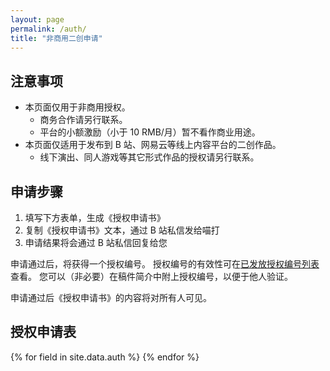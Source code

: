 ```yaml
---
layout: page
permalink: /auth/
title: "非商用二创申请"
---
```


<style>
table {
  width: 0
}
</style>

## 注意事项

- 本页面仅用于非商用授权。
  - 商务合作请另行联系。
  - 平台的小额激励（小于 10 RMB/月）暂不看作商业用途。
- 本页面仅适用于发布到 B 站、网易云等线上内容平台的二创作品。
  - 线下演出、同人游戏等其它形式作品的授权请另行联系。

## 申请步骤

1. 填写下方表单，生成《授权申请书》
2. 复制《授权申请书》文本，通过 B 站私信发给喵打
3. 申请结果将会通过 B 站私信回复给您

申请通过后，将获得一个授权编号。
授权编号的有效性可在[已发放授权编号列表](/auth-list/)查看。
您可以（非必要）在稿件简介中附上授权编号，以便于他人验证。

申请通过后《授权申请书》的内容将对所有人可见。

## 授权申请表

<table>
<tbody>
<tr>
  <td>源作品</td>
  <td>
    <select id="input_source">
    {% assign open_opera = site.data.opera | where: "status", "open" %}
    {% for opus in open_opera %}
      <option>{{ opus.id }} {{ opus.title }}</option>
    {% endfor %}
    </select>
  </td>
</tr>
<tr>
  <td>二创完整标题</td>
  <td><input id="input_title" /></td>
</tr>
{% for field in site.data.auth %}
<tr id={{ field.id }}>
  <td>{{ field.key }}</td>
  <td>
  {% for option in field.options %}
    <label>
      <input type="{{ field.input_type }}" name="{{ field.id }}_radio" />
      {{ option }}
    </label> <br />
  {% endfor %}
  {% if field.input_type == "textarea" %}
    <textarea rows="5" cols="40" name="{{ field.id }}_textarea"></textarea>
  {% endif %}
  {% if field.input_other %}
    <label>
      <input type="{{ field.input_type }}" name="{{ field.id }}_radio" />
      其它 <input name="{{ field.id }}_other" />
    </label> <br />
  {% endif %}
  {{ field.note }}
  </td>
</tr>
{% endfor %}
<tr>
  <td>参创人员职能表</td>
  <td> <textarea rows="5" cols="40" id="input_staff" ></textarea> </td>
</tr>
<tr>
  <td>备注</td>
  <td> <textarea rows="5" cols="40" id="input_comment" ></textarea> </td>
</tr>
<tr>
  <td>协议</td>
  <td><ol>
  <li>必须由 UP 主本人发起申请</li>
  <li>生成的《授权申请书》中所述内容必须与实际稿件完全一致</li>
  <li>作品必须是非恶意、非引战的，且符合法律、道德、及圈内风俗</li>
  <li>本协议中任意一条不被满足时，授权将失效</li>
  </ol> </td>
</tr>
<tr>
  <td colspan=2>
    <button onclick="submit_form()">同意协议，生成申请书</button>
    <a id="hint"></a>
  </td>
</tr>
</tbody>
</table>

<div class="highlighter-rouge">
  <div class="highlight">
    <pre class="highlight" id="form_output"></pre>
  </div>
</div>

<script>
var user_inputs = {};

function refresh_form() {
  for (var i in user_inputs) {
    var user_input = user_inputs[i];
    var condition = user_input.condition;
    if (condition) {
      var that = user_inputs[condition.key];
      user_input.row.style.display = "none";
      for (var i in condition.expected_indices) {
        var index = condition.expected_indices[i];
        if (that.radios[index].checked) {
          user_input.row.style.display = "";
          break;
        }
      }
    }
  }
}

function init_form() {
{% for field in site.data.auth %}
  var row = document.getElementById("{{ field.id }}");
  var radios = document.getElementsByName("{{ field.id }}_radio");
  var user_input = {
    row: row,
    radios: radios,
    key: "{{ field.key }}",
    input_type: "{{ field.input_type }}",
    options: [ "{{ field.options | join: '", "' }}"],
    input_other: {% if field.input_other %} true {% else %} false {% endif %}
  };
  {% if field.condition %}
  user_input.condition = {
    key: "{{ field.condition.key }}",
    expected_indices: [{{ field.condition.expected_indices }}]
  };
  {% endif %}
  user_inputs["{{ field.id }}"] = user_input;
  for (var i in radios) {
    radios[i].onclick = refresh_form;
  }
{% endfor %}

  refresh_form();
}

function make_output() {
  var date = new Date();
  var result = "# 授权申请书\n" +
               date.getFullYear() + "-" + date.getMonth() + "-" + date.getDate() + "\n";
  var input_source = document.getElementById("input_source");
  result += "源作品: " + input_source.value + "\n";

  var input_title = document.getElementById("input_title");
  if (input_title.value) {
    result += "标题: " + input_title.value + "\n";
  } else {
    return "申请书生成失败: 稿件标题不能为空";
  }

  var input_staff = document.getElementById("input_staff");
  if (input_staff.value) {
    result += "Staff: \n" + input_staff.value + "\n";
  } else {
    return "申请书生成失败: 参创表不能为空";
  }

  for (var i in user_inputs) {
    var user_input = user_inputs[i];
    if (user_input.row.style.display) {
      continue;
    }

    if (user_input.input_type == "radio" || user_input.input_type == "checkbox") {
      var checked_found = false;
      for (var ri in user_input.radios) {
        var radio = user_input.radios[ri];
        if (radio.checked) {
          checked_found = true;
          if (ri >= user_input.options.length && user_input.input_other) {
            var other_text = document.getElementsByName(i + "_other")[0];
            result += user_input.key + ": 其它（" + other_text.value + "）\n";
          } else {
            result += user_input.key + ": " + user_input.options[ri] + "\n";
          }
        }
      }

      if (!checked_found) {
        return "申请书生成失败: 存在未选择项 " + user_input.key;
      }
    }

    if (user_input.input_type == "textarea") {
      var textarea = document.getElementsByName(i + "_textarea")[0];
      result += user_input.key + ":\n" + textarea.value + "\n";
    }
  }

  var input_comment = document.getElementById("input_comment");
  if (input_comment.value) {
    result += "备注: \n" + input_comment.value + "\n";
  }

  return result;
}

function submit_form() {
  var output = document.getElementById("form_output");
  var result = make_output();
  output.innerHTML = result;

  if (result.startsWith("#")) {
    var aux = document.createElement("textarea"); 
    aux.value = result;
    document.body.appendChild(aux); 
    aux.select();
    document.execCommand("copy"); 
    document.body.removeChild(aux);

    var hint = document.getElementById("hint");
    hint.innerHTML = "已自动复制到剪贴板";
  }
}

init_form();
</script>

